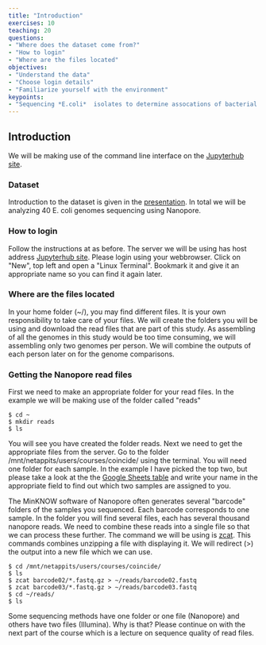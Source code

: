 ```yaml
---
title: "Introduction"
exercises: 10
teaching: 20
questions:
- "Where does the dataset come from?"
- "How to login"
- "Where are the files located"
objectives:
- "Understand the data"
- "Choose login details"
- "Familiarize yourself with the environment"
keypoints:
- "Sequencing *E.coli*  isolates to determine assocations of bacterial genes with antibiotic resistance"
---
```


## Introduction

We will be making use of the command line interface on the [Jupyterhub site](https://klif2.uu.nl/). 

### Dataset

Introduction to the dataset is given in the [presentation](https://klif.uu.nl/klif/coincide/coincide_microbialgenomics_introduction.pdf). In total we will be analyzing 40 E. coli genomes sequencing using Nanopore.

### How to login

Follow the instructions at as before. 
The server we will be using has host address [Jupyterhub site](https://klif2.uu.nl/). Please login using your webbrowser. Click on "New", top left and open a "Linux Terminal". Bookmark it and give it an appropriate name so you can find it again later. 

### Where are the files located

In your home folder (~/), you may find different files. It is your own responsibility to take care of your files. We will create the folders you will be using and download the read files that are part of this study. As assembling of all the genomes in this study would be too time consuming, we will assembling only two genomes per person. We will combine the outputs of each person later on for the genome comparisons.
  
### Getting the Nanopore read files

First we need to make an appropriate folder for your read files. In the example we will be making use of the folder called "reads"

~~~
$ cd ~
$ mkdir reads
$ ls
~~~

You will see you have created the folder reads. Next we need to get the appropriate files from the server. Go to the folder /mnt/netappits/users/courses/coincide/ using the terminal. You will need one folder for each sample. In the example I have picked the top two, but please take a look at the  the [Google Sheets table](https://docs.google.com/spreadsheets/d/1KI0KA0Rcbg3pKrFRDKikrj4Mdo5pmV60nOodNzNtZp4/edit?usp=sharing) and write your name in the appropriate field to find out which two samples are assigned to you.

The MinKNOW software of Nanopore often generates several "barcode" folders of the samples you sequenced. Each barcode corresponds to one sample. In the folder you will find several files, each has several thousand nanopore reads. We need to combine these reads into a single file so that we can process these further. The command we will be using is [zcat](https://manpages.debian.org/testing/zutils/zcat.1.en.html). This commands combines unzipping a file with displaying it. We will redirect (>) the output into a new file which we can use.

~~~
$ cd /mnt/netappits/users/courses/coincide/
$ ls
$ zcat barcode02/*.fastq.gz > ~/reads/barcode02.fastq
$ zcat barcode03/*.fastq.gz > ~/reads/barcode03.fastq
$ cd ~/reads/
$ ls
~~~

Some sequencing methods have one folder or one file (Nanopore) and others have two files (Illumina). Why is that? Please continue on with the next part of the course which is a lecture on sequence quality of read files. 
